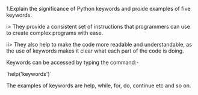 1.Explain the significance of Python keywords and proide examples of five keywords.  

 i>   They provide a consistent set of instructions that programmers can use to create complex programs with ease.  

 ii>  They also help to make the code more readable and understandable, as the use of keywords makes it clear what each part of the code is doing.  
 
   Keywords can be accessed by typing the command:-  
    
   `help('keywords')´

  

The examples of keywords are help, while, for, do, continue etc and so on.     
    